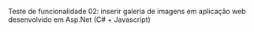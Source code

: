Teste de funcionalidade 02: inserir galeria de imagens em aplicação web desenvolvido em Asp.Net (C# + Javascript)
